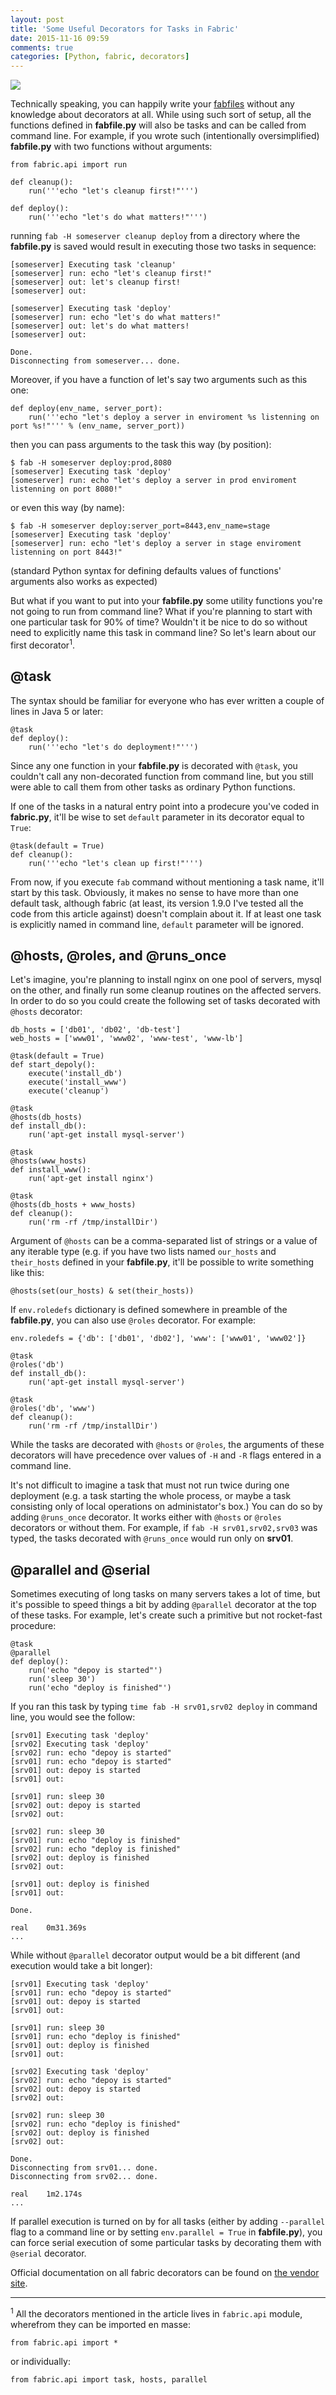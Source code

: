 ```yaml
---
layout: post
title: 'Some Useful Decorators for Tasks in Fabric'
date: 2015-11-16 09:59
comments: true
categories: [Python, fabric, decorators]
---
```

![](https://upload.wikimedia.org/wikipedia/commons/thumb/4/40/Gustave_Dor%C3%A9_-_Miguel_de_Cervantes_-_Don_Quixote_-_Part_1_-_Chapter_1_-_Plate_1_%22A_world_of_disorderly_notions%2C_picked_out_of_his_books%2C_crowded_into_his_imagination%22.jpg/791px-thumbnail.jpg)

Technically speaking, you can happily write your [fabfiles](http://www.fabfile.org/) without any knowledge about decorators at all. While using such sort of setup, all the functions defined in **fabfile.py** will also be tasks and can be called from command line. For example, if you wrote such (intentionally oversimplified) **fabfile.py** with two functions without arguments:

```
from fabric.api import run

def cleanup():
	run('''echo "let's cleanup first!"''')

def deploy():
	run('''echo "let's do what matters!"''')
```

running `fab -H someserver cleanup deploy` from a directory where the **fabfile.py** is saved would result in executing those two tasks in sequence:

```
[someserver] Executing task 'cleanup'
[someserver] run: echo "let's cleanup first!"
[someserver] out: let's cleanup first!
[someserver] out: 

[someserver] Executing task 'deploy'
[someserver] run: echo "let's do what matters!"
[someserver] out: let's do what matters!
[someserver] out: 

Done.
Disconnecting from someserver... done.
```
Moreover, if you have a function of let's say two arguments such as this one:

```
def deploy(env_name, server_port):
	run('''echo "let's deploy a server in enviroment %s listenning on port %s!"''' % (env_name, server_port))
```

then you can pass arguments to the task this way (by position): 

```
$ fab -H someserver deploy:prod,8080
[someserver] Executing task 'deploy'
[someserver] run: echo "let's deploy a server in prod enviroment listenning on port 8080!"
```

or even this way (by name):

```
$ fab -H someserver deploy:server_port=8443,env_name=stage
[someserver] Executing task 'deploy'
[someserver] run: echo "let's deploy a server in stage enviroment listenning on port 8443!"
```

(standard Python syntax for defining defaults values of functions' arguments also works as expected)

But what if you want to put into your **fabfile.py** some utility functions you're not going to run from command line? What if you're planning to start with one particular task for 90% of time? Wouldn't it be nice to do so without need to explicitly name this task in command line? So let's learn about our first decorator<sup>1</sup>.

## @task

The syntax should be familiar for everyone who has ever written a couple of lines in Java 5 or later:

```
@task
def deploy():
	run('''echo "let's do deployment!"''')
```

Since any one function in your **fabfile.py** is decorated with `@task`, you couldn't call any non-decorated function from command line, but you still were able to call them from other tasks as ordinary Python functions.

If one of the tasks in a natural entry point into a prodecure you've coded in **fabric.py**, it'll be wise to set `default` parameter in its decorator equal to `True`:

```
@task(default = True)
def cleanup():
	run('''echo "let's clean up first!"''')
```

From now, if you execute `fab` command without mentioning a task name, it'll start by this task. Obviously, it makes no sense to have more than one default task, although fabric (at least, its version 1.9.0 I've tested all the code from this article against) doesn't complain about it. If at least one task is explicitly named in command line, `default` parameter will be ignored.

## @hosts, @roles, and @runs_once

Let's imagine, you're planning to install nginx on one pool of servers, mysql on the other, and finally run some cleanup routines on the affected servers. In order to do so you could create the following set of tasks decorated with `@hosts` decorator:

```
db_hosts = ['db01', 'db02', 'db-test']
web_hosts = ['www01', 'www02', 'www-test', 'www-lb']

@task(default = True)
def start_depoly():
	execute('install_db')
	execute('install_www')
	execute('cleanup')

@task
@hosts(db_hosts)
def install_db():
	run('apt-get install mysql-server')
  
@task
@hosts(www_hosts)
def install_www():
	run('apt-get install nginx')
  
@task
@hosts(db_hosts + www_hosts)
def cleanup():
	run('rm -rf /tmp/installDir')
```

Argument of `@hosts` can be a comma-separated list of strings or a value of any iterable type (e.g. if you have two lists named `our_hosts` and `their_hosts` defined in your **fabfile.py**, it'll be possible to write something like this: 

```
@hosts(set(our_hosts) & set(their_hosts))
```

If `env.roledefs` dictionary is defined somewhere in preamble of the **fabfile.py**, you can also use `@roles` decorator. For example:

```
env.roledefs = {'db': ['db01', 'db02'], 'www': ['www01', 'www02']}

@task
@roles('db')
def install_db():
	run('apt-get install mysql-server')

@task
@roles('db', 'www')
def cleanup():
	run('rm -rf /tmp/installDir')
```

While the tasks are decorated with `@hosts` or `@roles`, the arguments of these decorators will have precedence over values of `-H` and `-R` flags entered in a command line.

It's not difficult to imagine a task that must not run twice during one deployment (e.g. a task starting the whole process, or maybe a task consisting only of local operations on administator's box.) You can do so by adding `@runs_once` decorator. It works either with `@hosts` or `@roles` decorators or without them. For example, if `fab -H srv01,srv02,srv03` was typed, the tasks decorated with `@runs_once` would run only on **srv01**.

## @parallel and @serial

Sometimes executing of long tasks on many servers takes a lot of time, but it's possible to speed things a bit by adding `@parallel` decorator at the top of these tasks. For example, let's create such a primitive but not rocket-fast procedure:

```
@task
@parallel
def deploy():
	run('echo "depoy is started"')
	run('sleep 30')
	run('echo "deploy is finished"')
```

If you ran this task by typing `time fab -H srv01,srv02 deploy` in command line, you would see the follow:

```
[srv01] Executing task 'deploy'
[srv02] Executing task 'deploy'
[srv02] run: echo "depoy is started"
[srv01] run: echo "depoy is started"
[srv01] out: depoy is started
[srv01] out: 

[srv01] run: sleep 30
[srv02] out: depoy is started
[srv02] out: 

[srv02] run: sleep 30
[srv01] run: echo "deploy is finished"
[srv02] run: echo "deploy is finished"
[srv02] out: deploy is finished
[srv02] out: 

[srv01] out: deploy is finished
[srv01] out: 

Done.

real	0m31.369s
...
```

While without `@parallel` decorator output would be a bit different (and execution would take a bit longer):

```
[srv01] Executing task 'deploy'
[srv01] run: echo "depoy is started"
[srv01] out: depoy is started
[srv01] out: 

[srv01] run: sleep 30
[srv01] run: echo "deploy is finished"
[srv01] out: deploy is finished
[srv01] out: 

[srv02] Executing task 'deploy'
[srv02] run: echo "depoy is started"
[srv02] out: depoy is started
[srv02] out: 

[srv02] run: sleep 30
[srv02] run: echo "deploy is finished"
[srv02] out: deploy is finished
[srv02] out: 

Done.
Disconnecting from srv01... done.
Disconnecting from srv02... done.

real	1m2.174s
...
```

If parallel execution is turned on by for all tasks (either by adding `--parallel` flag to a command line or by setting `env.parallel = True` in **fabfile.py**), you can force serial execution of some particular tasks by decorating them with `@serial` decorator.

Official documentation on all fabric decorators can be found on [the vendor site](http://docs.fabfile.org/en/1.10/api/core/decorators.html?highlight=decorator#module-fabric.decorators).

----
<sup>1</sup> All the decorators mentioned in the article lives in `fabric.api` module, wherefrom they can be imported en masse:

```
from fabric.api import *
```

or individually:

```
from fabric.api import task, hosts, parallel
```